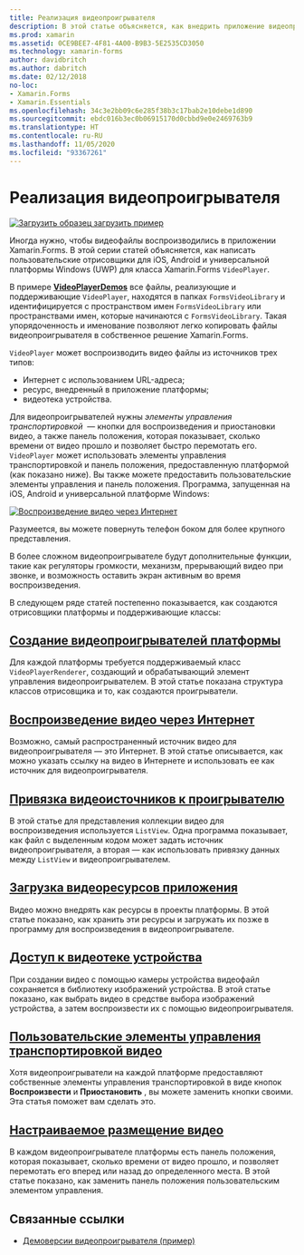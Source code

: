 ```yaml
---
title: Реализация видеопроигрывателя
description: В этой статье объясняется, как внедрить приложение видеопроигрывателя с помощью Xamarin.Forms.
ms.prod: xamarin
ms.assetid: 0CE9BEE7-4F81-4A00-B9B3-5E2535CD3050
ms.technology: xamarin-forms
author: davidbritch
ms.author: dabritch
ms.date: 02/12/2018
no-loc:
- Xamarin.Forms
- Xamarin.Essentials
ms.openlocfilehash: 34c3e2bb09c6e285f38b3c17bab2e10debe1d890
ms.sourcegitcommit: ebdc016b3ec0b06915170d0cbbd9e0e2469763b9
ms.translationtype: HT
ms.contentlocale: ru-RU
ms.lasthandoff: 11/05/2020
ms.locfileid: "93367261"
---
```

# <a name="implementing-a-video-player"></a>Реализация видеопроигрывателя

[![Загрузить образец](~/media/shared/download.png) загрузить пример](/samples/xamarin/xamarin-forms-samples/customrenderers-videoplayerdemos)

Иногда нужно, чтобы видеофайлы воспроизводились в приложении Xamarin.Forms. В этой серии статей объясняется, как написать пользовательские отрисовщики для iOS, Android и универсальной платформы Windows (UWP) для класса Xamarin.Forms `VideoPlayer`.

В примере [**VideoPlayerDemos**](/samples/xamarin/xamarin-forms-samples/customrenderers-videoplayerdemos) все файлы, реализующие и поддерживающие `VideoPlayer`, находятся в папках `FormsVideoLibrary` и идентифицируется с пространством имен `FormsVideoLibrary` или пространствами имен, которые начинаются с `FormsVideoLibrary`. Такая упорядоченность и именование позволяют легко копировать файлы видеопроигрывателя в собственное решение Xamarin.Forms.

`VideoPlayer` может воспроизводить видео файлы из источников трех типов:

- Интернет с использованием URL-адреса;
- ресурс, внедренный в приложение платформы;
- видеотека устройства.

Для видеопроигрывателей нужны *элементы управления транспортировкой*  — кнопки для воспроизведения и приостановки видео, а также панель положения, которая показывает, сколько времени от видео прошло и позволяет быстро перемотать его. `VideoPlayer` может использовать элементы управления транспортировкой и панель положения, предоставленную платформой (как показано ниже). Вы также можете предоставить пользовательские элементы управления и панель положения. Программа, запущенная на iOS, Android и универсальной платформе Windows:

[![Воспроизведение видео через Интернет](web-videos-images/playwebvideo-small.png "Воспроизведение видео через Интернет")](web-videos-images/playwebvideo-large.png#lightbox "Воспроизведение видео через Интернет")

Разумеется, вы можете повернуть телефон боком для более крупного представления.

В более сложном видеопроигрывателе будут дополнительные функции, такие как регуляторы громкости, механизм, прерывающий видео при звонке, и возможность оставить экран активным во время воспроизведения.

В следующем ряде статей постепенно показывается, как создаются отрисовщики платформы и поддерживающие классы:

## <a name="creating-the-platform-video-players"></a>[Создание видеопроигрывателей платформы](player-creation.md)

Для каждой платформы требуется поддерживаемый класс `VideoPlayerRenderer`, создающий и обрабатывающий элемент управления видеопроигрывателем. В этой статье показана структура классов отрисовщика и то, как создаются проигрыватели.

## <a name="playing-a-web-video"></a>[Воспроизведение видео через Интернет](web-videos.md)

Возможно, самый распространенный источник видео для видеопроигрывателя — это Интернет. В этой статье описывается, как можно указать ссылку на видео в Интернете и использовать ее как источник для видеопроигрывателя.

## <a name="binding-video-sources-to-the-player"></a>[Привязка видеоисточников к проигрывателю](source-bindings.md)

В этой статье для представления коллекции видео для воспроизведения используется `ListView`. Одна программа показывает, как файл с выделенным кодом может задать источник видеопроигрывателя, а вторая — как использовать привязку данных между `ListView` и видеопроигрывателем.

## <a name="loading-application-resource-videos"></a>[Загрузка видеоресурсов приложения](loading-resources.md)

Видео можно внедрять как ресурсы в проекты платформы. В этой статье показано, как хранить эти ресурсы и загружать их позже в программу для воспроизведения в видеопроигрывателе.

## <a name="accessing-the-devices-video-library"></a>[Доступ к видеотеке устройства](accessing-library.md)

При создании видео с помощью камеры устройства видеофайл сохраняется в библиотеку изображений устройства. В этой статье показано, как выбрать видео в средстве выбора изображений устройства, а затем воспроизвести их с помощью видеопроигрывателя.

## <a name="custom-video-transport-controls"></a>[Пользовательские элементы управления транспортировкой видео](custom-transport.md)

Хотя видеопроигрыватели на каждой платформе предоставляют собственные элементы управления транспортировкой в виде кнопок **Воспроизвести** и **Приостановить** , вы можете заменить кнопки своими. Эта статья поможет вам сделать это.

## <a name="custom-video-positioning"></a>[Настраиваемое размещение видео](custom-positioning.md)

В каждом видеопроигрывателе платформы есть панель положения, которая показывает, сколько времени от видео прошло, и позволяет перемотать его вперед или назад до определенного места. В этой статье показано, как заменить панель положения пользовательским элементом управления.

## <a name="related-links"></a>Связанные ссылки

- [Демоверсии видеопроигрывателя (пример)](/samples/xamarin/xamarin-forms-samples/customrenderers-videoplayerdemos)